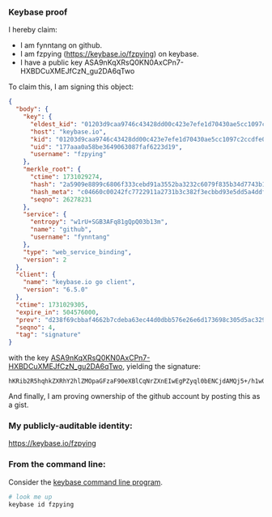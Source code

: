 ### Keybase proof

I hereby claim:

  * I am fynntang on github.
  * I am fzpying (https://keybase.io/fzpying) on keybase.
  * I have a public key ASA9nKqXRsQ0KN0AxCPn7-HXBDCuXMEJfCzN_gu2DA6qTwo

To claim this, I am signing this object:

```json
{
  "body": {
    "key": {
      "eldest_kid": "01203d9caa9746c43428dd00c423e7efe1d70430ae5cc1097c2ccdfe0bb60c0eaa4f0a",
      "host": "keybase.io",
      "kid": "01203d9caa9746c43428dd00c423e7efe1d70430ae5cc1097c2ccdfe0bb60c0eaa4f0a",
      "uid": "177aaa0a58be3649063087faf6223d19",
      "username": "fzpying"
    },
    "merkle_root": {
      "ctime": 1731029274,
      "hash": "2a5909e8899c6806f333cebd91a3552ba3232c6079f835b34d7743b11b7a7e480c34e92ea835ac91fa25cdbbb708b3957e7d1368f328e65548757e44965db920",
      "hash_meta": "c04660c00242fc7722911a2731b3c382f3ecbbd93e5dd5a4ddf30affafc9c22c",
      "seqno": 26278231
    },
    "service": {
      "entropy": "w1rU+SGB3AFq81gQpQ03b13m",
      "name": "github",
      "username": "fynntang"
    },
    "type": "web_service_binding",
    "version": 2
  },
  "client": {
    "name": "keybase.io go client",
    "version": "6.5.0"
  },
  "ctime": 1731029305,
  "expire_in": 504576000,
  "prev": "d238f69cbbaf4662b7cdeba63ec44d0dbb576e26e6d173698c305d5ac3293a41",
  "seqno": 4,
  "tag": "signature"
}
```

with the key [ASA9nKqXRsQ0KN0AxCPn7-HXBDCuXMEJfCzN_gu2DA6qTwo](https://keybase.io/fzpying), yielding the signature:

```
hKRib2R5hqhkZXRhY2hlZMOpaGFzaF90eXBlCqNrZXnEIwEgPZyql0bENCjdAMQj5+/h1wQwrlzBCXwszf4LtgwOqk8Kp3BheWxvYWTESpcCBMQg0jj2nLuvRmK3zeumPsRNDbtXbibm0XNpjDBdWsMpOkHEIH9QMLjfQqD2ATiulnaYxKG7R3jJhz2pp4bTQCSnQjWuAgHCo3NpZ8RAiEHIrOgXxTZfIr9PwowDJieZ+23G7JigUWYKIcr+CEtgxsL9/QBWNYuJwD0Nlt2DeaWfy7S/LkbKP7k9d3yFBqhzaWdfdHlwZSCkaGFzaIKkdHlwZQildmFsdWXEID+lL2rFXOmSIgcJqoq44Kp6stKoYQUz/Ft3aSLU4L/no3RhZ80CAqd2ZXJzaW9uAQ==

```

And finally, I am proving ownership of the github account by posting this as a gist.

### My publicly-auditable identity:

https://keybase.io/fzpying

### From the command line:

Consider the [keybase command line program](https://keybase.io/download).

```bash
# look me up
keybase id fzpying
```
